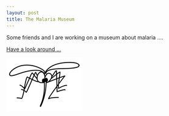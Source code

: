 ```yaml
---
layout: post
title: The Malaria Museum
---
```


Some friends and I are working on a museum about malaria ….  

[Have a look around …](http://malariamuseum.com/)

![Mosquito](/_images/mosquito200GIF.gif)
